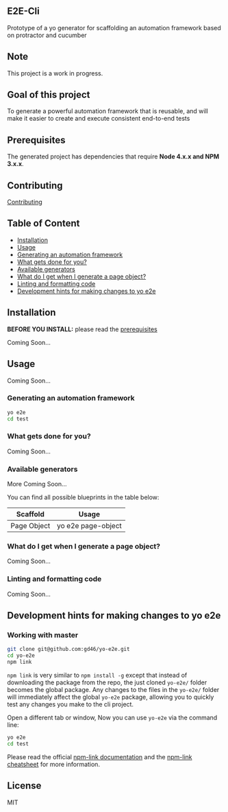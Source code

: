 ## E2E-Cli

Prototype of a yo generator for scaffolding an automation framework based on protractor and cucumber

## Note

This project is a work in progress.

## Goal of this project

To generate a powerful automation framework that is reusable, and will make it easier to create and execute consistent end-to-end tests

## Prerequisites

The generated project has dependencies that require **Node 4.x.x and NPM 3.x.x**.

## Contributing

[Contributing](CONTRIBUTING.md)

## Table of Content

* [Installation](#instalation)
* [Usage](#usage)
* [Generating an automation framework](#generating-an-automation-framework)
* [What gets done for you?](#what-gets-done-for-you?)
* [Available generators](#available-generators)
* [What do I get when I generate a page object?](#what-do-i-get-when-generate-a-page-object?)
* [Linting and formatting code](#linting-and-formatting-code)
* [Development hints for making changes to yo e2e](#development-hints-for-making-changes-to-yo-e2e)


## Installation

**BEFORE YOU INSTALL:** please read the [prerequisites](#prerequisites)

Coming Soon...

## Usage

Coming Soon...

### Generating an automation framework

```bash
yo e2e
cd test
```

### What gets done for you?

Coming Soon...

### Available generators

More Coming Soon...

You can find all possible blueprints in the table below:

Scaffold 		| Usage
--- 		 		| ----
Page Object | yo e2e page-object

### What do I get when I generate a page object?

Coming Soon...

### Linting and formatting code

Coming Soon...

## Development hints for making changes to yo e2e

### Working with master

```bash
git clone git@github.com:gd46/yo-e2e.git
cd yo-e2e
npm link
```

`npm link` is very similar to `npm install -g` except that instead of downloading the package
from the repo, the just cloned `yo-e2e/` folder becomes the global package.
Any changes to the files in the `yo-e2e/` folder will immediately affect the global `yo-e2e` package,
allowing you to quickly test any changes you make to the cli project.

Open a different tab or window, Now you can use `yo-e2e` via the command line:

```bash
yo e2e
cd test
```

Please read the official [npm-link documentation](https://www.npmjs.org/doc/cli/npm-link.html)
and the [npm-link cheatsheet](http://browsenpm.org/help#linkinganynpmpackagelocally) for more information.


## License

MIT